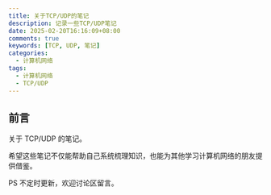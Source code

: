 ```yaml
---
title: 关于TCP/UDP的笔记
description: 记录一些TCP/UDP笔记
date: 2025-02-20T16:16:09+08:00
comments: true
keywords: [TCP, UDP, 笔记]
categories:
  - 计算机网络
tags:
  - 计算机网络
  - TCP/UDP
---
```


## 前言

关于 TCP/UDP 的笔记。

希望这些笔记不仅能帮助自己系统梳理知识，也能为其他学习计算机网络的朋友提供借鉴。

PS 不定时更新，欢迎讨论区留言。

